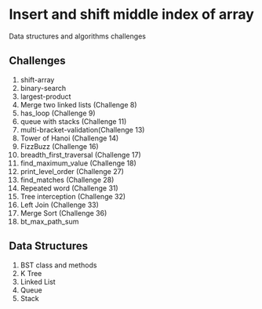# Insert and shift middle index of array
Data structures and algorithms challenges

## Challenges
1. shift-array
2. binary-search
3. largest-product
4. Merge two linked lists (Challenge 8)
5. has_loop (Challenge 9)
6. queue with stacks (Challenge 11)
7. multi-bracket-validation(Challenge 13)
8. Tower of Hanoi (Challenge 14)
9. FizzBuzz (Challenge 16)
10. breadth_first_traversal (Challenge 17)
11. find_maximum_value (Challenge 18)
12. print_level_order (Challenge 27)
13. find_matches (Challenge 28)
14. Repeated word (Challenge 31)
15. Tree interception (Challenge 32)
16. Left Join (Challenge 33)
17. Merge Sort (Challenge 36)
18. bt_max_path_sum

## Data Structures
1. BST class and methods
2. K Tree
3. Linked List
4. Queue
5. Stack

